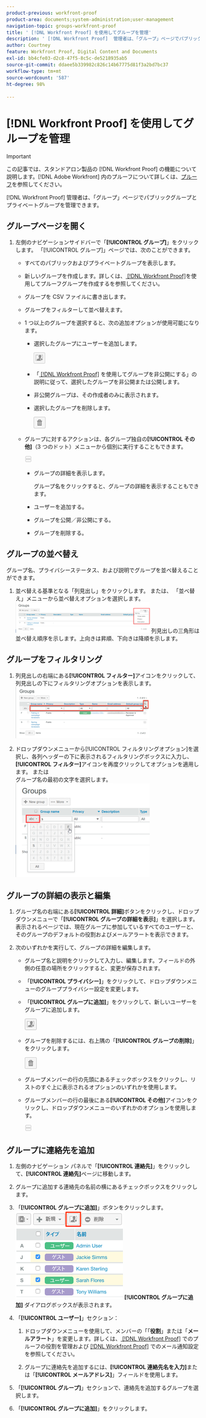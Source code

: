 ```yaml
---
product-previous: workfront-proof
product-area: documents;system-administration;user-management
navigation-topic: groups-workfront-proof
title: ' [!DNL Workfront Proof] を使用してグループを管理'
description: ' [!DNL Workfront Proof]  管理者は、「グループ」ページでパブリックグループとプライベートグループを管理できます。'
author: Courtney
feature: Workfront Proof, Digital Content and Documents
exl-id: bb4cfe03-d2c8-47f5-8c5c-de5218935ab5
source-git-commit: ddaee5b339982c826c14b67775d81f3a2bd7bc37
workflow-type: tm+mt
source-wordcount: '587'
ht-degree: 98%

---
```


# [!DNL Workfront Proof] を使用してグループを管理

>[!IMPORTANT]
>
>この記事では、スタンドアロン製品の [!DNL Workfront Proof] の機能について説明します。[!DNL Adobe Workfront] 内のプルーフについて詳しくは、[プルーフ](../../../review-and-approve-work/proofing/proofing.md)を参照してください。

[!DNL Workfront Proof] 管理者は、「グループ」ページでパブリックグループとプライベートグループを管理できます。

## グループページを開く

1. 左側のナビゲーションサイドバーで「**[!UICONTROL グループ]**」をクリックします。
「[!UICONTROL グループ]」ページでは、次のことができます。

   * すべてのパブリックおよびプライベートグループを表示します。
   * 新しいグループを作成します。詳しくは、[ [!DNL Workfront Proof]](../../../workfront-proof/wp-mnguserscontacts/groups/create-proofing-groups.md)を使用してプルーフグループを作成するを参照してください。
   * グループを CSV ファイルに書き出します。
   * グループをフィルターして並べ替えます。
   * 1 つ以上のグループを選択すると、次の追加オプションが使用可能になります。

      * 選択したグループにユーザーを追加します。

        ![Groups_page-add_people_btn.png](assets/groups-page-add-people-btn-30x29.png)

      * 「[ [!DNL Workfront Proof]](../../../workfront-proof/wp-mnguserscontacts/groups/make-groups-private.md) を使用してグループを非公開にする」の説明に従って、選択したグループを非公開または公開します。
      * 非公開グループは、その作成者のみに表示されます。
      * 選択したグループを削除します。

        ![削除アイコン](assets/trash-button.png)
   * グループに対するアクションは、各グループ独自の&#x200B;**[!UICONTROL その他]**（3 つのドット）メニューから個別に実行することもできます。

     ![その他のメニュー](assets/more-button-small.png)

      * グループの詳細を表示します。

        グループ名をクリックすると、グループの詳細を表示することもできます。
      * ユーザーを追加する。
      * グループを公開／非公開にする。
      * グループを削除する。


## グループの並べ替え

グループ名、プライバシーステータス、および説明でグループを並べ替えることができます。

1. 並べ替える基準となる「列見出し」をクリックします。
または、
「並べ替え」メニューから並べ替えオプションを選択します。
   ![Groups_page-Sort_menu.png](assets/groups-page-sort-menu-350x80.png)
列見出しの三角形は並べ替え順序を示します。上向きは昇順、下向きは降順を示します。

## グループをフィルタリング

1. 列見出しの右端にある&#x200B;**[!UICONTROL フィルター]**&#x200B;アイコンをクリックして、列見出しの下にフィルタリングオプションを表示します。
   ![Group_page-Filter_icon_and_options.png](assets/group-page-filter-icon-and-options-350x134.png)

1. ドロップダウンメニューから[!UICONTROL フィルタリングオプション]を選択し、各列ヘッダーの下に表示されるフィルタリングボックスに入力し、**[!UICONTROL フィルター]**&#x200B;アイコンを再度クリックしてオプションを適用します。
または\
   グループ名の最初の文字を選択します。
   ![Groups_page-filtering_by_letter.png](assets/groups-page-filtering-by-letter-350x245.png)

## グループの詳細の表示と編集

1. グループ名の右端にある&#x200B;**[!UICONTROL 詳細]**&#x200B;ボタンをクリックし、ドロップダウンメニューで「**[!UICONTROL グループの詳細を表示]**」を選択します。
表示されるページでは、現在グループに参加しているすべてのユーザーと、そのグループのデフォルトの役割およびメールアラートを表示できます。

1. 次のいずれかを実行して、グループの詳細を編集します。

   * グループ名と説明をクリックして入力し、編集します。フィールドの外側の任意の場所をクリックすると、変更が保存されます。
   * 「**[!UICONTROL プライバシー]**」をクリックして、ドロップダウンメニューのグループプライバシー設定を変更します。
   * 「**[!UICONTROL グループに追加]**」をクリックして、新しいユーザーをグループに追加します。

     ![Add_to_Group_btn.png](assets/add-to-group-btn.png)

   * グループを削除するには、右上隅の「**[!UICONTROL グループの削除]**」をクリックします。

     ![Trash_button.png](assets/trash-button.png)

   * グループメンバーの行の先頭にあるチェックボックスをクリックし、リストのすぐ上に表示されるオプションのいずれかを使用します。
   * グループメンバーの行の最後にある&#x200B;**[!UICONTROL その他]**&#x200B;アイコンをクリックし、ドロップダウンメニューのいずれかのオプションを使用します。

     ![More_button_small.png](assets/more-button-small.png)

## グループに連絡先を追加

1. 左側のナビゲーション パネルで「**[!UICONTROL 連絡先]**」をクリックして、**[!UICONTROL 連絡先]**&#x200B;ページに移動します。

1. グループに追加する連絡先の名前の横にあるチェックボックスをクリックします。
1. 「**[!UICONTROL グループに追加]**」ボタンをクリックします。
   ![ グループに追加 ](assets/screenshot-2018-04-06-15-27-17.png)
**[!UICONTROL グループに追加]** ダイアログボックスが表示されます。

1. 「**[!UICONTROL ユーザー]**」セクション：

   1. ドロップダウンメニューを使用して、メンバーの「「**役割**」または「**メールアラート**」を変更します。詳しくは、[ [!DNL Workfront Proof]](../../../workfront-proof/wp-work-proofsfiles/share-proofs-and-files/manage-proof-roles.md) でのプルーフの役割を管理および [ [!DNL Workfront Proof]](../../../workfront-proof/wp-emailsntfctns/email-alerts/config-email-notification-settings-wp.md) でのメール通知設定を参照してください。

   1. グループに連絡先を追加するには、**[!UICONTROL 連絡先名を入力]**&#x200B;または「**[!UICONTROL メールアドレス]**」フィールドを使用します。

1. 「**[!UICONTROL グループ]**」セクションで、連絡先を追加するグループを選択します。
1. 「**[!UICONTROL グループに追加]**」をクリックします。
